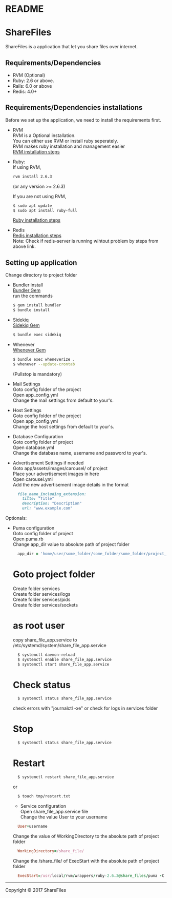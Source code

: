 # README
ShareFiles
==============
ShareFiles is a application that let you share files over internet.

Requirements/Dependencies
-----------------
- RVM (Optional)
- Ruby: 2.6 or above.
- Rails: 6.0 or above
- Redis: 4.0+

Requirements/Dependencies installations
-----------------
Before we set up the application, we need to install the requirements first.
- RVM  
  RVM is a Optional installation.  
  You can either use RVM or install ruby seperately.  
  RVM makes ruby installation and management easier  
  [RVM installation steps](https://rvm.io/rvm/install)  
- Ruby:  
  If using RVM,  
  ```sh
  rvm install 2.6.3
  ```
  (or any version >= 2.6.3)  
  
  If you are not using RVM,  
  ```sh
  $ sudo apt update
  $ sudo apt install ruby-full
  ```  
  [Ruby installation steps](https://www.ruby-lang.org/en/documentation/installation/)

- Redis  
  [Redis installation steps](https://redis.io/topics/quickstart)  
  Note: Check if redis-server is running wihtout problem by steps from above link.  

Setting up application
-----------------
Change directory to project folder

- Bundler install  
  [Bundler Gem](https://bundler.io/)  
  run the commands  
  ```sh
  $ gem install bundler
  $ bundle install
  ```
  
- Sidekiq  
  [Sidekiq Gem](https://github.com/mperham/sidekiq)  
  ```sh
  $ bundle exec sidekiq
  ```
  
- Whenever  
  [Whenever Gem](https://github.com/javan/whenever)  
  ```sh
  $ bundle exec wheneverize .
  $ whenever --update-crontab
  ```
  (Pullstop is mandatory)  
  
- Mail Settings  
  Goto config folder of the project  
  Open app_config.yml  
  Change the mail settings from default to your's.  
 
- Host Settings  
  Goto config folder of the project  
  Open app_config.yml  
  Change the host settings from default to your's.  
  
- Database Configuration  
  Goto config folder of project  
  Open database.yml   
  Change the database name, username and password to your's.  
  
- Advertisement Settings if needed  
  Goto app/assets/images/carousel/ of project  
  Place your advertisement images in here  
  Open carousel.yml  
  Add the new advertisement image details in the format  
  ```ruby
    file_name_including_extension:  
      title: "Title"  
      description: "Description"  
      url: "www.example.com"  
  ```  
  
Optionals:  
- Puma configuration  
  Goto config folder of project  
  Open puma.rb  
  Change app_dir value to absolute path of project folder   
  ```ruby
    app_dir = 'home/user/some_folder/some_folder/some_folder/project_folder'
  ```
  
  # Goto project folder
  Create folder services  
  Create folder services/logs  
  Create folder services/pids  
  Create folder services/sockets  

  # as root user  
  copy share_file_app.service to /etc/systemd/system/share_file_app.service  
  ```sh
    $ systemctl daemon-reload  
    $ systemctl enable share_file_app.service  
    $ systemctl start share_file_app.service  
  ```
  
  # Check status  
  ```sh
    $ systemctl status share_file_app.service  
  ```
  check errors with "journalctl -xe" or check for logs in services folder  

  # Stop  
  ```sh
    $ systemctl status share_file_app.service  
  ```
  
  # Restart  
  ```sh
    $ systemctl restart share_file_app.service  
  ```
  or
  ```sh  
    $ touch tmp/restart.txt  
  ```
  
  - Service configuration  
  Open share_file_app.service file  
  Change the value User to your username  
  ```ruby
    User=username
  ```
  Change the value of WorkingDirectory to the absolute path of project folder
  ```ruby
    WorkingDirectory=/share_file/
  ```
  
  Change the /share_file/ of ExecStart with the absolute path of project folder  
  ```ruby
    ExecStart=/usr/local/rvm/wrappers/ruby-2.6.3@share_files/puma -C /share_file/ ../config.ru
  ```   
----
Copyright © 2017 ShareFiles